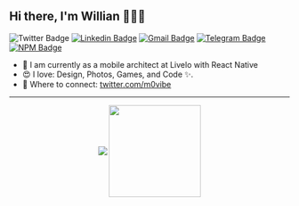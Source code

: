 ## Hi there, I'm Willian 👋🚀🎵


![Twitter Badge](https://img.shields.io/badge/-@m0vibe-3370cc?style=flat&labelColor=3370cc&logo=twitter&logoColor=white&link=https://twitter.com/m0vibe)
[![Linkedin Badge](https://img.shields.io/badge/-willianribeiroangelo-3370cc?style=flat&logo=Linkedin&logoColor=white&link=https://linkedin.com/in/willianribeiroangelo)][linkedin]
[![Gmail Badge](https://img.shields.io/badge/-agfoccus@gmail.com-3370cc?style=flat&logo=Gmail&logoColor=white&link=mailto:agfoccus@gmail.com)][mail]
[![Telegram Badge](https://img.shields.io/badge/-@movibe-3370cc?style=flat&logo=Telegram&logoColor=white&link=https://t.me/movibe)][telegram]
[![NPM Badge](https://img.shields.io/badge/-@movibe-3370cc?style=flat&logo=npm&logoColor=white&link=https://www.npmjs.com/~movibe)][npm]

- 💬 I am currently as a mobile architect at Livelo with React Native
- 😍 I love: Design, Photos, Games, and Code ✨.
- 🤝 Where to connect: [twitter.com/m0vibe](https://www.twitter.com/m0vibe)

-------

<p align="center">
  <img
      align="center"
      src="https://github-readme-stats.vercel.app/api/top-langs/?username=movibe&layout=compact"
    />
  <img
      align="center"
      height="165"
      src="https://github-readme-stats.vercel.app/api?username=movibe&count_private=true&show_icons=true&custom_title=Github%20Status&hide=issues"
    />
</p>

[telegram]: https://t.me/movibe
[twitter]: https://twitter.com/m0vibe
[instagram]: https://instagram.com/movibe
[linkedin]: https://linkedin.com/in/willianribeiroangelo
[mail]: mailto:agfoccus@gmail.com
[npm]: https://www.npmjs.com/~movibe

